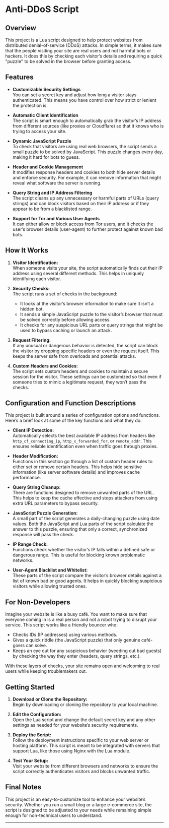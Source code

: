 # Anti-DDoS Script

## Overview

This project is a Lua script designed to help protect websites from distributed denial-of-service (DDoS) attacks. In simple terms, it makes sure that the people visiting your site are real users and not harmful bots or hackers. It does this by checking each visitor’s details and requiring a quick "puzzle" to be solved in the browser before granting access.

## Features

- **Customizable Security Settings**  
  You can set a secret key and adjust how long a visitor stays authenticated. This means you have control over how strict or lenient the protection is.

- **Automatic Client Identification**  
  The script is smart enough to automatically grab the visitor’s IP address from different sources (like proxies or Cloudflare) so that it knows who is trying to access your site.

- **Dynamic JavaScript Puzzle**  
  To check that visitors are using real web browsers, the script sends a small puzzle to be solved by JavaScript. This puzzle changes every day, making it hard for bots to guess.

- **Header and Cookie Management**  
  It modifies response headers and cookies to both hide server details and enforce security. For example, it can remove information that might reveal what software the server is running.

- **Query String and IP Address Filtering**  
  The script cleans up any unnecessary or harmful parts of URLs (query strings) and can block visitors based on their IP address or if they appear to be from a blacklisted range.

- **Support for Tor and Various User Agents**  
  It can either allow or block access from Tor users, and it checks the user’s browser details (user-agent) to further protect against known bad bots.

## How It Works

1. **Visitor Identification:**  
   When someone visits your site, the script automatically finds out their IP address using several different methods. This helps in uniquely identifying each visitor.

2. **Security Checks:**  
   The script runs a set of checks in the background:
   - It looks at the visitor’s browser information to make sure it isn’t a hidden bot.
   - It sends a simple JavaScript puzzle to the visitor’s browser that must be solved correctly before allowing access.
   - It checks for any suspicious URL parts or query strings that might be used to bypass caching or launch an attack.

3. **Request Filtering:**  
   If any unusual or dangerous behavior is detected, the script can block the visitor by dropping specific headers or even the request itself. This keeps the server safe from overloads and potential attacks.

4. **Custom Headers and Cookies:**  
   The script sets custom headers and cookies to maintain a secure session for the visitor. These settings can be customized so that even if someone tries to mimic a legitimate request, they won’t pass the checks.

## Configuration and Function Descriptions

This project is built around a series of configuration options and functions. Here’s a brief look at some of the key functions and what they do:

- **Client IP Detection:**  
  Automatically selects the best available IP address from headers like `http_cf_connecting_ip`, `http_x_forwarded_for`, or `remote_addr`. This ensures reliable identification even when traffic goes through proxies.

- **Header Modification:**  
  Functions in this section go through a list of custom header rules to either set or remove certain headers. This helps hide sensitive information (like server software details) and improves cache performance.

- **Query String Cleanup:**  
  There are functions designed to remove unwanted parts of the URL. This helps to keep the cache effective and stops attackers from using extra URL parameters to bypass security.

- **JavaScript Puzzle Generation:**  
  A small part of the script generates a daily-changing puzzle using date values. Both the JavaScript and Lua parts of the script calculate the answer to this puzzle, ensuring that only a correct, synchronized response will pass the check.

- **IP Range Check:**  
  Functions check whether the visitor’s IP falls within a defined safe or dangerous range. This is useful for blocking known problematic networks.

- **User-Agent Blacklist and Whitelist:**  
  These parts of the script compare the visitor’s browser details against a list of known bad or good agents. It helps in quickly blocking suspicious visitors while allowing trusted ones.

## For Non-Developers

Imagine your website is like a busy café. You want to make sure that everyone coming in is a real person and not a robot trying to disrupt your service. This script works like a friendly bouncer who:
- Checks IDs (IP addresses) using various methods.
- Gives a quick riddle (the JavaScript puzzle) that only genuine café-goers can solve.
- Keeps an eye out for any suspicious behavior (weeding out bad guests) by checking the way they enter (headers, query strings, etc.).

With these layers of checks, your site remains open and welcoming to real users while keeping troublemakers out.

## Getting Started

1. **Download or Clone the Repository:**  
   Begin by downloading or cloning the repository to your local machine.

2. **Edit the Configuration:**  
   Open the Lua script and change the default secret key and any other settings as needed for your website’s security requirements.

3. **Deploy the Script:**  
   Follow the deployment instructions specific to your web server or hosting platform. This script is meant to be integrated with servers that support Lua, like those using Nginx with the Lua module.

4. **Test Your Setup:**  
   Visit your website from different browsers and networks to ensure the script correctly authenticates visitors and blocks unwanted traffic.

## Final Notes

This project is an easy-to-customize tool to enhance your website’s security. Whether you run a small blog or a large e-commerce site, the script is designed to be adjusted to your needs while remaining simple enough for non-technical users to understand.

---
